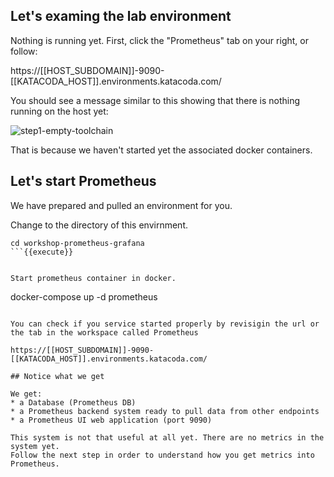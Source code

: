 ## Let's examing the lab environment
Nothing is running yet.
First, click the "Prometheus" tab on your right, or follow:

https://[[HOST_SUBDOMAIN]]-9090-[[KATACODA_HOST]].environments.katacoda.com/

You should see a message similar to this showing that there is nothing running on the host yet:

![step1-empty-toolchain](/manuelpais/courses/treating-your-pipeline-as-a-product/01-from-zero-to-delivery/assets/step1-empty-toolchain.png)

That is because we haven't started yet the associated docker containers.

## Let's start Prometheus

We have prepared and pulled an environment for you. 

Change to the directory of this envirnment.

```
cd workshop-prometheus-grafana
```{{execute}}


Start prometheus container in docker.
```
docker-compose up -d prometheus
```{{execute}}

You can check if you service started properly by revisigin the url or the tab in the workspace called Prometheus

https://[[HOST_SUBDOMAIN]]-9090-[[KATACODA_HOST]].environments.katacoda.com/

## Notice what we get

We get:
* a Database (Prometheus DB)
* a Prometheus backend system ready to pull data from other endpoints
* a Prometheus UI web application (port 9090)

This system is not that useful at all yet. There are no metrics in the system yet.
Follow the next step in order to understand how you get metrics into Prometheus.